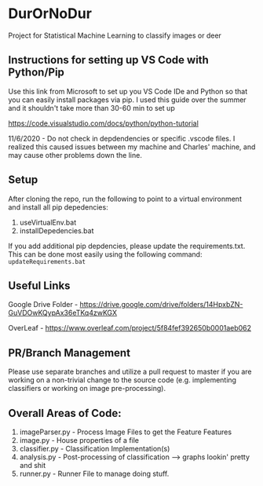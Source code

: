 # DurOrNoDur
Project for Statistical Machine Learning to classify images or deer

## Instructions for setting up VS Code with Python/Pip
Use this link from Microsoft to set up you VS Code IDe and Python so that you can easily install packages via pip. I used this guide over the summer and it shouldn't take more than 30-60 min to set up 

https://code.visualstudio.com/docs/python/python-tutorial

11/6/2020 - Do not check in depdendencies or specific .vscode files. I realized this caused issues between my machine and Charles' machine, and may cause other problems down the line.

## Setup
After cloning the repo, run the following to point to a virtual environment and install all pip depedencies:
1. useVirtualEnv.bat
2. installDepedencies.bat

If you add additional pip depdencies, please update the requirements.txt. This can be done most easily using the following command:
`updateRequirements.bat`

## Useful Links
Google Drive Folder - https://drive.google.com/drive/folders/14HpxbZN-GuVDOwKQypAx36eTKq4zwKGX

OverLeaf - https://www.overleaf.com/project/5f84fef392650b0001aeb062

## PR/Branch Management
Please use separate branches and utilize a pull request to master if you are working on a non-trivial change to the source code (e.g. implementing classifiers or working on image pre-processing).

## Overall Areas of Code:
1. imageParser.py - Process Image Files to get the Feature Features 
2. image.py - House properties of a file
3. classifier.py - Classification Implementation(s)
4. analysis.py - Post-processing of classification --> graphs lookin' pretty and shit
5. runner.py - Runner File to manage doing stuff.

